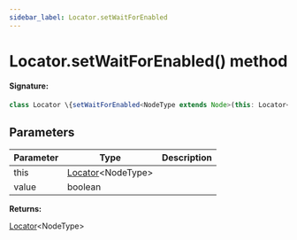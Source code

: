 ```yaml
---
sidebar_label: Locator.setWaitForEnabled
---
```


# Locator.setWaitForEnabled() method

#### Signature:

```typescript
class Locator \{setWaitForEnabled<NodeType extends Node>(this: Locator<NodeType>, value: boolean): Locator<NodeType>;\}
```

## Parameters

| Parameter | Type                                              | Description |
| --------- | ------------------------------------------------- | ----------- |
| this      | [Locator](./puppeteer.locator.md)&lt;NodeType&gt; |             |
| value     | boolean                                           |             |

**Returns:**

[Locator](./puppeteer.locator.md)&lt;NodeType&gt;
